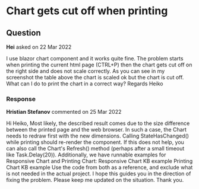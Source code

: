 # Chart gets cut off when printing

## Question

**Hei** asked on 22 Mar 2022

I use blazor chart component and it works quite fine. The problem starts when printing the current html page (CTRL+P) then the chart gets cut off on the right side and does not scale correctly. As you can see in my screenshot the table above the chart is scaled ok but the chart is cut off. What can I do to print the chart in a correct way? Regards Heiko

### Response

**Hristian Stefanov** commented on 25 Mar 2022

Hi Heiko, Most likely, the described result comes due to the size difference between the printed page and the web browser. In such a case, the Chart needs to redraw first with the new dimensions. Calling StateHasChanged() while printing should re-render the component. If this does not help, you can also call the Chart's Refresh() method (perhaps after a small timeout like Task.Delay(20)). Additionally, we have runnable examples for Responsive Chart and Printing Chart: Responsive Chart KB example Printing Chart KB example Use the code from both as a reference, and exclude what is not needed in the actual project. I hope this guides you in the direction of fixing the problem. Please keep me updated on the situation. Thank you.
